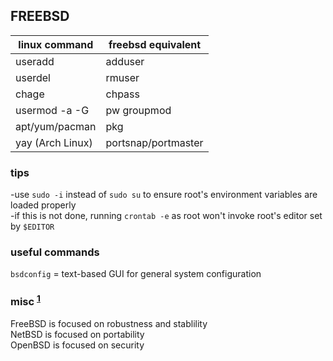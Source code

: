 
## FREEBSD

| linux command    | freebsd equivalent  |
|------------------|---------------------|
| useradd          | adduser             |
| userdel          | rmuser              |
| chage            | chpass              |
| usermod -a -G    | pw groupmod         |
| apt/yum/pacman   | pkg                 |
| yay (Arch Linux) | portsnap/portmaster |

### tips

-use `sudo -i` instead of `sudo su` to ensure root's environment variables are loaded properly  
  -if this is not done, running `crontab -e` as root won't invoke root's editor set by `$EDITOR`

### useful commands

`bsdconfig` = text-based GUI for general system configuration

### misc <sup>[1]</sup> 

FreeBSD is focused on robustness and stablility  
NetBSD is focused on portability  
OpenBSD is focused on security

[1]: https://jameshoward.us/archive/the-bsd-family-tree/  

